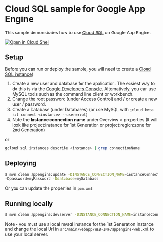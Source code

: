 # Cloud SQL sample for Google App Engine
This sample demonstrates how to use [Cloud SQL](https://cloud.google.com/sql/) on Google App Engine.

<a href="https://console.cloud.google.com/cloudshell/open?git_repo=https://github.com/GoogleCloudPlatform/java-docs-samples&page=editor&open_in_editor=appengine/cloudsql/README.md">
<img alt="Open in Cloud Shell" src ="http://gstatic.com/cloudssh/images/open-btn.png"></a>

## Setup
Before you can run or deploy the sample, you will need to create a [Cloud SQL instance)](https://cloud.google.com/sql/docs/create-instance)

1. Create a new user and database for the application. The easiest way to do this is via the [Google
Developers Console](https://console.cloud.google.com/sql/instances). Alternatively, you can use MySQL tools such as the command line client or workbench.
2. Change the root password (under Access Control) and / or create a new user / password.
3. Create a Database (under Databases) (or use MySQL with `gcloud beta sql connect <instance> --user=root`)
4. Note the **Instance connection name** under Overview > properties
(It will look like project:instance for 1st Generation or project:region:zone for 2nd Generation)

or

```bash
gcloud sql instances describe <instance> | grep connectionName
```

## Deploying

```bash
$ mvn clean appengine:update -DINSTANCE_CONNECTION_NAME=instanceConnectionName -Duser=root
-Dpassword=myPassword -Ddatabase=myDatabase
```

Or you can update the properties in `pom.xml`

## Running locally

```bash
$ mvn clean appengine:devserver -DINSTANCE_CONNECTION_NAME=instanceConnectionName -Duser=root -Dpassword=myPassowrd -Ddatabase=myDatabase
```
Note - you must use a local mysql instance for the 1st Generation instance and change the local Url
in `src/main/webapp/WEB-INF/appengine-web.xml` to use your local server.
